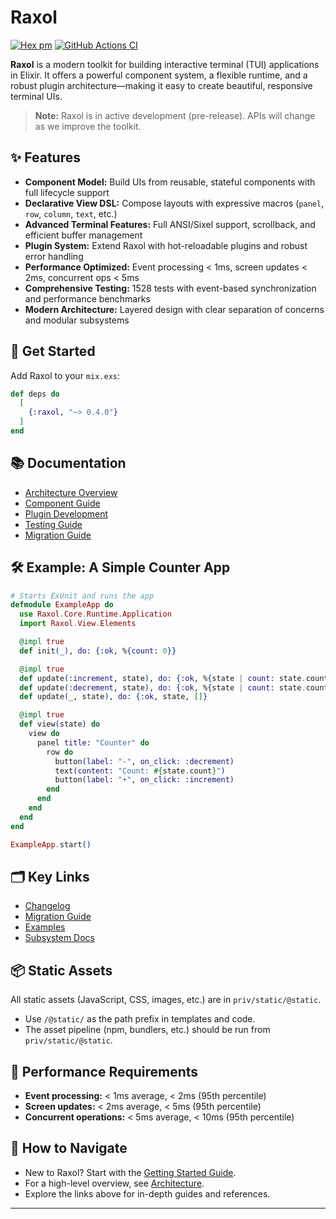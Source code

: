 # Raxol

[![Hex pm](https://img.shields.io/hexpm/v/raxol.svg)](https://hex.pm/packages/raxol)
[![GitHub Actions CI](https://github.com/Hydepwns/raxol/actions/workflows/ci.yml/badge.svg)](https://github.com/Hydepwns/raxol/actions/workflows/ci.yml)

**Raxol** is a modern toolkit for building interactive terminal (TUI) applications in Elixir.
It offers a powerful component system, a flexible runtime, and a robust plugin architecture—making it easy to create beautiful, responsive terminal UIs.

> **Note:** Raxol is in active development (pre-release).
> APIs will change as we improve the toolkit.

## ✨ Features

- **Component Model:** Build UIs from reusable, stateful components with full lifecycle support
- **Declarative View DSL:** Compose layouts with expressive macros (`panel`, `row`, `column`, `text`, etc.)
- **Advanced Terminal Features:** Full ANSI/Sixel support, scrollback, and efficient buffer management
- **Plugin System:** Extend Raxol with hot-reloadable plugins and robust error handling
- **Performance Optimized:** Event processing < 1ms, screen updates < 2ms, concurrent ops < 5ms
- **Comprehensive Testing:** 1528 tests with event-based synchronization and performance benchmarks
- **Modern Architecture:** Layered design with clear separation of concerns and modular subsystems

## 🚀 Get Started

Add Raxol to your `mix.exs`:

```elixir
def deps do
  [
    {:raxol, "~> 0.4.0"}
  ]
end
```

## 📚 Documentation

- [Architecture Overview](docs/ARCHITECTURE.md)
- [Component Guide](examples/guides/03_components_and_layout/components/README.md)
- [Plugin Development](examples/guides/04_extending_raxol/plugin_development.md)
- [Testing Guide](examples/guides/05_development_and_testing/testing.md)
- [Migration Guide](docs/MIGRATION_GUIDE.md)

## 🛠️ Example: A Simple Counter App

```elixir
# Starts ExUnit and runs the app
defmodule ExampleApp do
  use Raxol.Core.Runtime.Application
  import Raxol.View.Elements

  @impl true
  def init(_), do: {:ok, %{count: 0}}

  @impl true
  def update(:increment, state), do: {:ok, %{state | count: state.count + 1}, []}
  def update(:decrement, state), do: {:ok, %{state | count: state.count - 1}, []}
  def update(_, state), do: {:ok, state, []}

  @impl true
  def view(state) do
    view do
      panel title: "Counter" do
        row do
          button(label: "-", on_click: :decrement)
          text(content: "Count: #{state.count}")
          button(label: "+", on_click: :increment)
        end
      end
    end
  end
end

ExampleApp.start()
```

## 🗂️ Key Links

- [Changelog](CHANGELOG.md)
- [Migration Guide](docs/MIGRATION_GUIDE.md)
- [Examples](examples/)
- [Subsystem Docs](docs/README.md)

## 📦 Static Assets

All static assets (JavaScript, CSS, images, etc.) are in `priv/static/@static`.

- Use `/@static/` as the path prefix in templates and code.
- The asset pipeline (npm, bundlers, etc.) should be run from `priv/static/@static`.

## 🚦 Performance Requirements

- **Event processing:** < 1ms average, < 2ms (95th percentile)
- **Screen updates:** < 2ms average, < 5ms (95th percentile)
- **Concurrent operations:** < 5ms average, < 10ms (95th percentile)

## 🧭 How to Navigate

- New to Raxol? Start with the [Getting Started Guide](examples/guides/01_getting_started/).
- For a high-level overview, see [Architecture](docs/ARCHITECTURE.md).
- Explore the links above for in-depth guides and references.

---
